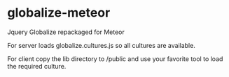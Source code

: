 globalize-meteor
================

Jquery Globalize repackaged for Meteor

For server loads globalize.cultures.js so all cultures are available.

For client copy the lib directory to /public and use your favorite tool to load the required culture.
